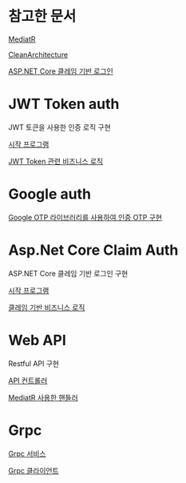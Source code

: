 # 참고한 문서
[MediatR](https://github.com/jbogard/MediatR)

[CleanArchitecture](https://github.com/jasontaylordev/CleanArchitecture)

[ASP.NET Core 클레임 기반 로그인](https://jhyeok.com/aspnetcore-claim/)

# JWT Token auth
JWT 토큰을 사용한 인증 로직 구현

[시작 프로그램](https://github.com/dudwn1745/profile/blob/master/Program.cs)

[JWT Token 관련 비즈니스 로직](https://github.com/dudwn1745/profile/blob/master/Service/JwtService.cs)


# Google auth
[Google OTP 라이브러리를 사용하여 인증 OTP 구현](https://github.com/dudwn1745/profile/blob/master/Service/GoogleAuthService.cs)

# Asp.Net Core Claim Auth
ASP.NET Core 클레임 기반 로그인 구현

[시작 프로그램](https://github.com/dudwn1745/profile/blob/master/Program.cs)

[클레임 기반 비즈니스 로직](https://github.com/dudwn1745/profile/blob/master/Service/AuthService.cs)

# Web API
Restful API 구현

[API 컨트롤러](https://github.com/dudwn1745/profile/blob/master/Controllers/ApiController.cs)

[MediatR 사용한 핸들러](https://github.com/dudwn1745/profile/tree/master/Handler)

# Grpc

[Grpc 서비스](https://github.com/dudwn1745/profile/blob/master/Service/GrpcService.cs)

[Grpc 클라이언트](https://github.com/dudwn1745/profile/blob/master/Controllers/ApiController.cs)

